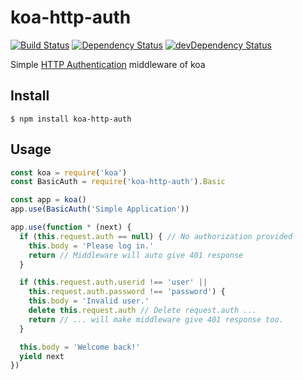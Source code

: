# koa-http-auth

[![Build Status](https://travis-ci.org/Gerhut/koa-http-auth.svg?branch=master)](https://travis-ci.org/Gerhut/koa-http-auth)
[![Dependency Status](https://david-dm.org/gerhut/koa-http-auth.svg)](https://david-dm.org/gerhut/koa-http-auth)
[![devDependency Status](https://david-dm.org/gerhut/koa-http-auth/dev-status.svg)](https://david-dm.org/gerhut/koa-http-auth#info=devDependencies)

Simple [HTTP Authentication](https://tools.ietf.org/html/rfc2617) middleware
of koa

## Install

    $ npm install koa-http-auth

## Usage

```javascript
const koa = require('koa')
const BasicAuth = require('koa-http-auth').Basic

const app = koa()
app.use(BasicAuth('Simple Application'))

app.use(function * (next) {
  if (this.request.auth == null) { // No authorization provided
    this.body = 'Please log in.'
    return // Middleware will auto give 401 response
  }

  if (this.request.auth.userid !== 'user' ||
    this.request.auth.password !== 'password') {
    this.body = 'Invalid user.'
    delete this.request.auth // Delete request.auth ...
    return // ... will make middleware give 401 response too.
  }

  this.body = 'Welcome back!'
  yield next
})
```
